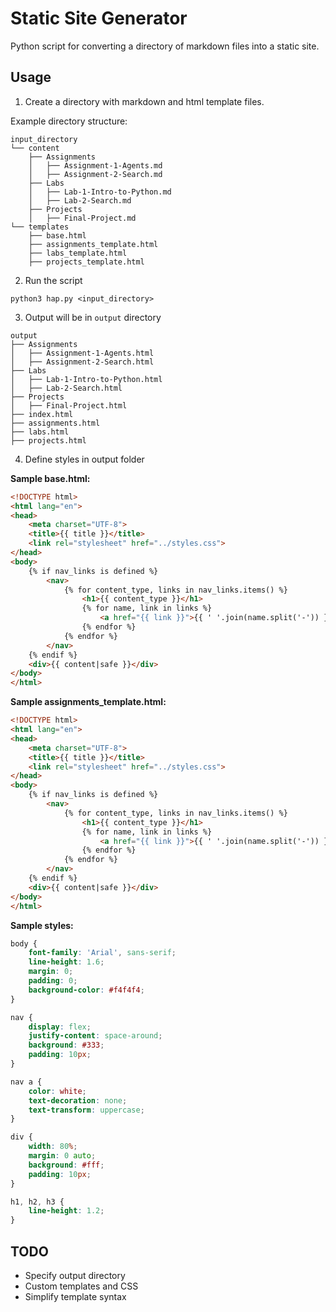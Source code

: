 # Static Site Generator

Python script for converting a directory of markdown files into a static site.

## Usage

1. Create a directory with markdown and html template files. 

Example directory structure:

```
input_directory
└── content
    ├── Assignments
    │   ├── Assignment-1-Agents.md
    │   ├── Assignment-2-Search.md
    ├── Labs
    │   ├── Lab-1-Intro-to-Python.md
    │   ├── Lab-2-Search.md
    ├── Projects
    │   ├── Final-Project.md
└── templates
    ├── base.html
    ├── assignments_template.html
    ├── labs_template.html
    ├── projects_template.html
```

2. Run the script

```
python3 hap.py <input_directory>
```

3. Output will be in `output` directory

```
output
├── Assignments
│   ├── Assignment-1-Agents.html
│   ├── Assignment-2-Search.html
├── Labs
│   ├── Lab-1-Intro-to-Python.html
│   ├── Lab-2-Search.html
├── Projects
│   ├── Final-Project.html
├── index.html
├── assignments.html
├── labs.html
├── projects.html
```

4. Define styles in output folder

**Sample base.html:**

```html
<!DOCTYPE html>
<html lang="en">
<head>
    <meta charset="UTF-8">
    <title>{{ title }}</title>
    <link rel="stylesheet" href="../styles.css">
</head>
<body>
    {% if nav_links is defined %}
        <nav>
            {% for content_type, links in nav_links.items() %}
                <h1>{{ content_type }}</h1>
                {% for name, link in links %}
                    <a href="{{ link }}">{{ ' '.join(name.split('-')) }}</a><br>
                {% endfor %}
            {% endfor %}
        </nav>
    {% endif %}
    <div>{{ content|safe }}</div>
</body>
</html>
```

**Sample assignments_template.html:**

```html
<!DOCTYPE html>
<html lang="en">
<head>
    <meta charset="UTF-8">
    <title>{{ title }}</title>
    <link rel="stylesheet" href="../styles.css">
</head>
<body>
    {% if nav_links is defined %}
        <nav>
            {% for content_type, links in nav_links.items() %}
                <h1>{{ content_type }}</h1>
                {% for name, link in links %}
                    <a href="{{ link }}">{{ ' '.join(name.split('-')) }}</a><br>
                {% endfor %}
            {% endfor %}
        </nav>
    {% endif %}
    <div>{{ content|safe }}</div>
</body>
</html>
```

**Sample styles:**

```css
body {
    font-family: 'Arial', sans-serif;
    line-height: 1.6;
    margin: 0;
    padding: 0;
    background-color: #f4f4f4;
}

nav {
    display: flex;
    justify-content: space-around;
    background: #333;
    padding: 10px;
}

nav a {
    color: white;
    text-decoration: none;
    text-transform: uppercase;
}

div {
    width: 80%;
    margin: 0 auto;
    background: #fff;
    padding: 10px;
}

h1, h2, h3 {
    line-height: 1.2;
}

```

## TODO

- Specify output directory
- Custom templates and CSS
- Simplify template syntax